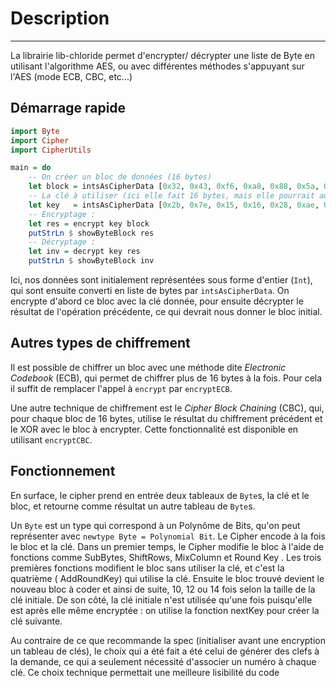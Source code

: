 # Description
---
La librairie lib-chloride permet d'encrypter/ décrypter une liste de Byte en utilisant
l'algorithme AES, ou avec différentes méthodes s'appuyant sur l'AES (mode ECB, CBC, etc...)

## Démarrage rapide

``` haskell
import Byte
import Cipher
import CipherUtils

main = do
    -- On créer un bloc de données (16 bytes)
    let block = intsAsCipherData [0x32, 0x43, 0xf6, 0xa8, 0x88, 0x5a, 0x30, 0x8d, 0x31, 0x31, 0x98, 0xa2, 0xe0, 0x37,0x07, 0x34]
    -- La clé à utiliser (ici elle fait 16 bytes, mais elle pourrait aussi faire 24 ou 32 bytes)
    let key   = intsAsCipherData [0x2b, 0x7e, 0x15, 0x16, 0x28, 0xae, 0xd2, 0xa6, 0xab, 0xf7, 0x15, 0x88, 0x09, 0xcf,0x4f, 0x3c]
    -- Encryptage :
    let res = encrypt key block
    putStrLn $ showByteBlock res
    -- Décryptage :
    let inv = decrypt key res
    putStrLn $ showByteBlock inv
```

Ici, nos données sont initialement représentées sous forme d'entier (`Int`), qui sont
ensuite converti en liste de bytes par `intsAsCipherData`. On encrypte d'abord ce bloc
avec la clé donnée, pour ensuite décrypter le résultat de l'opération précédente, ce
qui devrait nous donner le bloc initial.

## Autres types de chiffrement

Il est possible de chiffrer un bloc avec une méthode dite *Electronic Codebook* (ECB),
qui permet de chiffrer plus de 16 bytes à la fois. Pour cela il suffit de remplacer
l'appel à `encrypt` par `encryptECB`.

Une autre technique de chiffrement est le *Cipher Block Chaining* (CBC), qui, pour
chaque bloc de 16 bytes, utilise le résultat du chiffrement précédent et le XOR avec
le bloc à encrypter. Cette fonctionnalité est disponible en utilisant `encryptCBC`.

## Fonctionnement

En surface, le cipher prend en entrée deux tableaux de `Byte`s, la clé et le bloc, et
retourne comme résultat un autre tableau de `Byte`s.

Un `Byte` est un type qui correspond à un Polynôme de Bits, qu'on peut représenter
avec `newtype Byte = Polynomial Bit`. Le Cipher encode à la fois le bloc et la clé.
Dans un premier temps, le Cipher modifie le bloc à l'aide de fonctions comme SubBytes,
ShiftRows, MixColumn et  Round Key . Les trois premières fonctions modifient le bloc
sans utiliser la clé, et c'est la quatrième ( AddRoundKey) qui utilise la clé. Ensuite
le bloc trouvé devient le nouveau bloc à coder et ainsi de suite, 10, 12 ou 14 fois
selon la taille de la clé initiale. De son côté, la clé initiale n'est utilisée qu'une
fois puisqu'elle est après elle même encryptée : on utilise la fonction nextKey pour
créer la clé suivante.

Au contraire de ce que recommande la spec (initialiser avant une encryption un tableau
de clés), le choix qui a été fait a été celui de générer des clefs à la demande, ce
qui a seulement nécessité d'associer un numéro à chaque clé. Ce choix technique
permettait une meilleure lisibilité du code